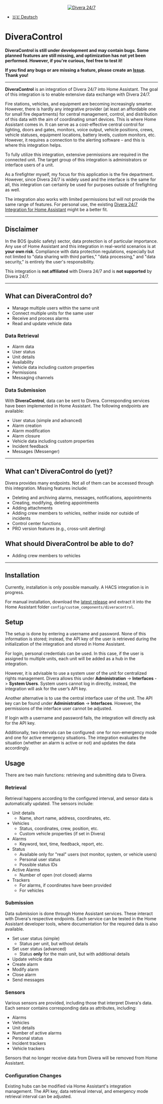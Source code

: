 <p align="center">
  <a href="https://www.divera247.com">
    <img src="https://www.divera247.com/downloads/grafik/divera247_logo_800.png" alt="Divera 24/7">
  </a>
</p>

- [🇩🇪 Deutsch](README.md)

# DiveraControl

**DiveraControl is still under development and may contain bugs. Some planned features are still missing, and optimization has not yet been performed. However, if you're curious, feel free to test it!**

**If you find any bugs or are missing a feature, please create an [Issue](https://github.com/moehrem/DiveraControl/issues). Thank you!**

---

**DiveraControl** is an integration of Divera 24/7 into Home Assistant. The goal of this integration is to enable extensive data exchange with Divera 24/7.

Fire stations, vehicles, and equipment are becoming increasingly smarter. However, there is hardly any integrative provider (at least an affordable one for small fire departments) for central management, control, and distribution of this data with the aim of coordinating smart devices. This is where Home Assistant comes in. It can serve as a cost-effective central control for lighting, doors and gates, monitors, voice output, vehicle positions, crews, vehicle statuses, equipment locations, battery levels, custom monitors, etc. However, it requires a connection to the alerting software – and this is where this integration helps.

To fully utilize this integration, extensive permissions are required in the connected unit. The target group of this integration is administrators or interface users of a unit.

As a firefighter myself, my focus for this application is the fire department. However, since Divera 24/7 is widely used and the interface is the same for all, this integration can certainly be used for purposes outside of firefighting as well.

The integration also works with limited permissions but will not provide the same range of features. For personal use, the existing [Divera 24/7 Integration for Home Assistant](https://github.com/fwmarcel/home-assistant-divera) might be a better fit.

---

## Disclaimer

In the BOS (public safety) sector, data protection is of particular importance. Any use of Home Assistant and this integration in real-world scenarios is at **your own risk**. Compliance with data protection regulations, especially but not limited to "data sharing with third parties," "data processing," and "data security," is entirely the user's responsibility.

This integration is **not affiliated** with Divera 24/7 and is **not supported** by Divera 24/7.

---

## What can DiveraControl do?

- Manage multiple users within the same unit
- Connect multiple units for the same user
- Receive and process alarms
- Read and update vehicle data

### Data Retrieval
- Alarm data
- User status
- Unit details
- Availability
- Vehicle data including custom properties
- Permissions
- Messaging channels

### Data Submission
With **DiveraControl**, data can be sent to Divera. Corresponding services have been implemented in Home Assistant. The following endpoints are available:
- User status (simple and advanced)
- Alarm creation
- Alarm modification
- Alarm closure
- Vehicle data including custom properties
- Incident feedback
- Messages (Messenger)

---

## What can't DiveraControl do (yet)?
Divera provides many endpoints. Not all of them can be accessed through this integration. Missing features include:
- Deleting and archiving alarms, messages, notifications, appointments
- Creating, modifying, deleting appointments
- Adding attachments
- Adding crew members to vehicles, neither inside nor outside of incidents
- Control center functions
- PRO version features (e.g., cross-unit alerting)

## What should DiveraControl be able to do?
- Adding crew members to vehicles

---

## Installation
Currently, installation is only possible manually. A HACS integration is in progress.

For manual installation, download the [latest release](https://github.com/moehrem/DiveraControl/releases/latest) and extract it into the Home Assistant folder `config/custom_components/diveracontrol`.


## Setup
The setup is done by entering a username and password. None of this information is stored; instead, the API key of the user is retrieved during the initialization of the integration and stored in Home Assistant.

For login, personal credentials can be used. In this case, if the user is assigned to multiple units, each unit will be added as a hub in the integration.

However, it is advisable to use a system user of the unit for centralized rights management. Divera allows this under **Administration** -> **Interfaces** -> **System Users**. System users cannot log in directly, instead, the integration will ask for the user’s API key.

Another alternative is to use the central interface user of the unit. The API key can be found under **Administration** -> **Interfaces**. However, the permissions of the interface user cannot be adjusted.

If login with a username and password fails, the integration will directly ask for the API key.

Additionally, two intervals can be configured: one for non-emergency mode and one for active emergency situations. The integration evaluates the situation (whether an alarm is active or not) and updates the data accordingly.


## Usage
There are two main functions: retrieving and submitting data to Divera.

### Retrieval
Retrieval happens according to the configured interval, and sensor data is automatically updated. The sensors include:
- Unit details
    - Name, short name, address, coordinates, etc.
- Vehicles
    - Status, coordinates, crew, position, etc.
    - Custom vehicle properties (if set in Divera)
- Alarms
    - Keyword, text, time, feedback, report, etc.
- Status
    - Available only for "real" users (not monitor, system, or vehicle users)
    - Personal user status
    - Possible status IDs
- Active Alarms
    - Number of open (not closed) alarms
- Trackers
    - For alarms, if coordinates have been provided
    - For vehicles

### Submission
Data submission is done through Home Assistant services. These interact with Divera's respective endpoints. Each service can be tested in the Home Assistant developer tools, where documentation for the required data is also available.
- Set user status (simple)
    - Status per unit, but without details
- Set user status (advanced)
    - Status **only** for the main unit, but with additional details
- Update vehicle data
- Create alarm
- Modify alarm
- Close alarm
- Send messages

### Sensors
Various sensors are provided, including those that interpret Divera's data. Each sensor contains corresponding data as attributes, including:
- Alarms
- Vehicles
- Unit details
- Number of active alarms
- Personal status
- Incident trackers
- Vehicle trackers

Sensors that no longer receive data from Divera will be removed from Home Assistant.

### Configuration Changes
Existing hubs can be modified via Home Assistant's integration management. The API key, data retrieval interval, and emergency mode retrieval interval can be adjusted.